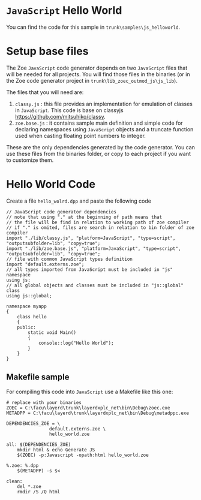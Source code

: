 # `JavaScript` Hello World #

You can find the code for this sample in `trunk\samples\js_helloworld`.

# Setup base files #

The Zoe `JavaScript` code generator depends on two `JavaScript` files that will be needed for all projects.
You will find those files in the binaries (or in the Zoe code generator project in `trunk\lib_zoec_outmod_js\js_lib`).

The files that you will need are:
  1. `classy.js` : this file provides an implementation for emulation of classes in `JavaScript`. This code is base on classyjs https://github.com/mitsuhiko/classy.
  1. `zoe.base.js` : it contains sample main definition and simple code for declaring namespaces using `JavaScript` objects and a truncate function used when casting floating point numbers to integer.

These are the only dependencies generated by the code generator.
You can use these files from the binaries folder, or copy to each project if you want to customize them.

# Hello World Code #

Create a file `hello_wolrd.dpp` and paste the following code

```
// JavaScript code generator dependencies
// note that using "." at the beginning of path means that
// the file will be find in relation to working path of zoe compiler
// if "." is omited, files are search in relation to bin folder of zoe compiler
import "./lib/classy.js", "platform=JavaScript", "type=script", "outputsubfolder=lib", "copy=true";
import "./lib/zoe.base.js", "platform=JavaScript", "type=script", "outputsubfolder=lib", "copy=true";
// file with common JavaScript types definition
import "default.externs.zoe";
// all types imported from JavaScript must be included in "js" namespace
using js;
// all global objects and classes must be included in "js::global" class
using js::global;

namespace myapp
{
    class hello
    {
    public:
        static void Main()
        {
            console::log("Hello World");
        }
    }
}
```

## Makefile sample ##
For compiling this code into `JavaScript` use a Makefile like this one:

```
# replace with your binaries
ZOEC = C:\facu\layerd\trunk\layerdxplc_net\bin\Debug\zoec.exe
METADPP = C:\facu\layerd\trunk\layerdxplc_net\bin\Debug\metadppc.exe

DEPENDENCIES_ZOE = \
                default.externs.zoe \
                hello_world.zoe

all: $(DEPENDENCIES_ZOE)
	mkdir html & echo Generate JS
	$(ZOEC) -p:Javascript -opath:html hello_world.zoe

%.zoe: %.dpp
	$(METADPP) -s $<

clean:
	del *.zoe
	rmdir /S /Q html

```